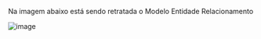 Na imagem abaixo está sendo retratada o Modelo Entidade Relacionamento 

![image](https://github.com/YaraEustaquio/Banco-de-Dados-/assets/51837067/af835c4a-aa9b-41d7-8279-f66d08aa6294)
